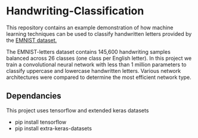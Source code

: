 # Handwriting-Classification
This repository contains an example demonstration of how machine learning techniques can be used to classify handwritten letters provided by the [EMNIST dataset.](https://arxiv.org/abs/1702.05373)

The EMNIST-letters dataset contains 145,600 handwriting samples balanced across 26 classes (one class per English letter). In this project we train a convolutional neural network with less than 1 million parameters to classify uppercase and lowercase handwritten letters. Various network architectures were compared to determine the most efficient network type. 


## Dependancies
This project uses tensorflow and extended keras datasets
* pip install tensorflow
* pip install extra-keras-datasets



